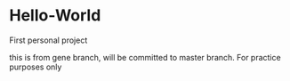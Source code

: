 # Hello-World
First personal project

this is from gene branch, will be committed to master branch.
For practice purposes only
